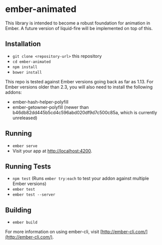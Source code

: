 # ember-animated

This library is intended to become a robust foundation for animation in Ember. A future version of liquid-fire will be implemented on top of this.

## Installation

* `git clone <repository-url>` this repository
* `cd ember-animated`
* `npm install`
* `bower install`

This repo is tested against Ember versions going back as far as 1.13. For Ember versions older than 2.3, you will also need to install the following addons:

 - ember-hash-helper-polyfill
 - ember-getowner-polyfill (newer than b46db82dd445b5cd4c596abd020df9d7c500c85a, which is currently unreleased)

## Running

* `ember serve`
* Visit your app at [http://localhost:4200](http://localhost:4200).

## Running Tests

* `npm test` (Runs `ember try:each` to test your addon against multiple Ember versions)
* `ember test`
* `ember test --server`

## Building

* `ember build`

For more information on using ember-cli, visit [http://ember-cli.com/](http://ember-cli.com/).

